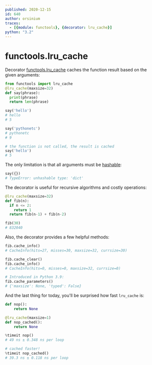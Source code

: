 ```yaml
---
published: 2020-12-15
id: 640
author: orsinium
traces:
  - [{module: functools}, {decorator: lru_cache}]
python: "3.2"
---
```


# functools.lru_cache

Decorator [functools.lru_cache](https://docs.python.org/3/library/functools.html#functools.lru_cache) caches the function result based on the given arguments:

```python
from functools import lru_cache
@lru_cache(maxsize=32)
def say(phrase):
  print(phrase)
  return len(phrase)

say('hello')
# hello
# 5

say('pythonetc')
# pythonetc
# 9

# the function is not called, the result is cached
say('hello')
# 5
```

The only limitation is that all arguments must be [hashable](https://t.me/pythonetc/157):

```python
say({})
# TypeError: unhashable type: 'dict'
```

The decorator is useful for recursive algorithms and costly operations:

```python
@lru_cache(maxsize=32)
def fib(n):
  if n <= 2:
    return 1
  return fib(n-1) + fib(n-2)

fib(30)
# 832040
```

Also, the decorator provides a few helpful methods:

```python
fib.cache_info()
# CacheInfo(hits=27, misses=30, maxsize=32, currsize=30)

fib.cache_clear()
fib.cache_info()
# CacheInfo(hits=0, misses=0, maxsize=32, currsize=0)

# Introduced in Python 3.9:
fib.cache_parameters()
# {'maxsize': None, 'typed': False}
```

And the last thing for today, you'll be surprised how fast `lru_cache` is:

```python
def nop():
    return None

@lru_cache(maxsize=1)
def nop_cached():
    return None

%timeit nop()
# 49 ns ± 0.348 ns per loop

# cached faster!
%timeit nop_cached()
# 39.3 ns ± 0.118 ns per loop
```
